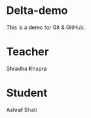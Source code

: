 # Delta-demo
This is a demo for Git &amp; GitHub.

# Teacher
Shradha Khapra

# Student 
Ashraf Bhati
